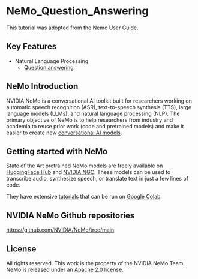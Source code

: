 **NeMo_Question_Answering**
===============
This tutorial was adopted from the Nemo User Guide.

Key Features
------------
* Natural Language Processing
  * [Question answering](https://docs.nvidia.com/deeplearning/nemo/user-guide/docs/en/main/nlp/question_answering.html)

NeMo Introduction
------------
NVIDIA NeMo is a conversational AI toolkit built for researchers working on automatic speech recognition (ASR),
text-to-speech synthesis (TTS), large language models (LLMs), and
natural language processing (NLP).
The primary objective of NeMo is to help researchers from industry and academia to reuse prior work (code and pretrained models)
and make it easier to create new [conversational AI models](https://developer.nvidia.com/conversational-ai#started).

Getting started with NeMo
------------
State of the Art pretrained NeMo models are freely available on [HuggingFace Hub](https://huggingface.co/models?library=nemo&sort=downloads&search=nvidia) and
[NVIDIA NGC](https://catalog.ngc.nvidia.com/models?query=nemo&orderBy=weightPopularDESC).
These models can be used to transcribe audio, synthesize speech, or translate text in just a few lines of code.

They have extensive [tutorials](https://docs.nvidia.com/deeplearning/nemo/user-guide/docs/en/stable/starthere/tutorials.html) that
can be run on [Google Colab](https://colab.research.google.com).

NVIDIA NeMo Github repositories
------------
https://github.com/NVIDIA/NeMo/tree/main

License
-------
All rights reserved. This work is the property of the NVIDIA NeMo Team.
NeMo is released under an [Apache 2.0 license](https://github.com/NVIDIA/NeMo/blob/stable/LICENSE).
